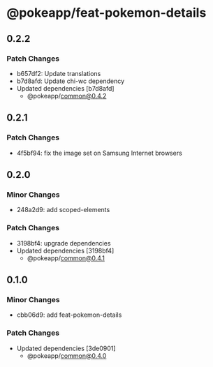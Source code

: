 # @pokeapp/feat-pokemon-details

## 0.2.2

### Patch Changes

- b657df2: Update translations
- b7d8afd: Update chi-wc dependency
- Updated dependencies [b7d8afd]
  - @pokeapp/common@0.4.2

## 0.2.1

### Patch Changes

- 4f5bf94: fix the image set on Samsung Internet browsers

## 0.2.0

### Minor Changes

- 248a2d9: add scoped-elements

### Patch Changes

- 3198bf4: upgrade dependencies
- Updated dependencies [3198bf4]
  - @pokeapp/common@0.4.1

## 0.1.0

### Minor Changes

- cbb06d9: add feat-pokemon-details

### Patch Changes

- Updated dependencies [3de0901]
  - @pokeapp/common@0.4.0
